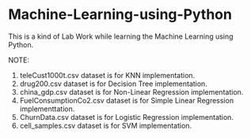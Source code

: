# Machine-Learning-using-Python
This is a kind of Lab Work while learning the Machine Learning using Python.

NOTE:
1. teleCust1000t.csv dataset is for KNN implementation.
2. drug200.csv dataset is for Decision Tree implementation.
3. china_gdp.csv dataset is for Non-Linear Regression implementation.
4. FuelConsumptionCo2.csv dataset is for Simple Linear Regression implementtation.
5. ChurnData.csv dataset is for Logistic Regression implementation.
6. cell_samples.csv dataset is for SVM implementation.
